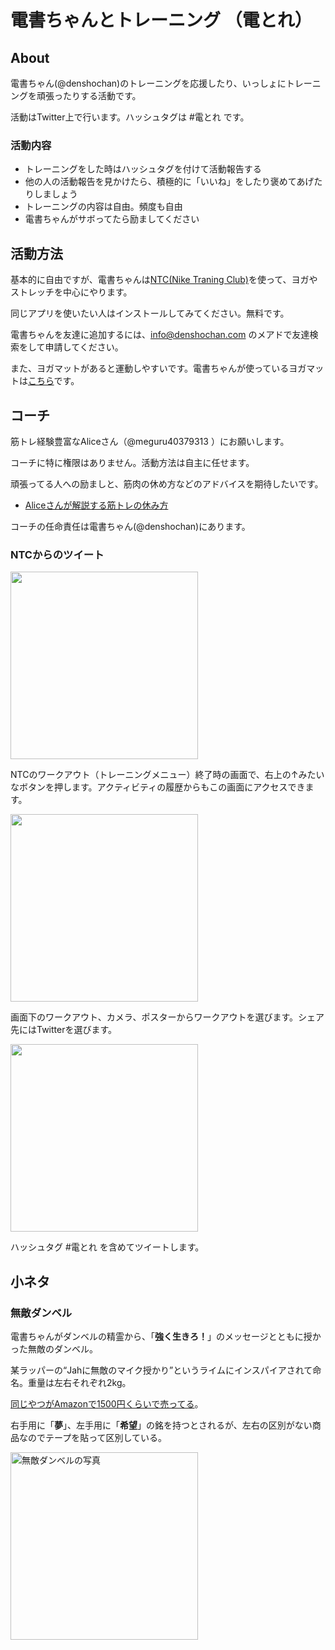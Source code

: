 # 電書ちゃんとトレーニング （電とれ）

## About
電書ちゃん(@denshochan)のトレーニングを応援したり、いっしょにトレーニングを頑張ったりする活動です。

活動はTwitter上で行います。ハッシュタグは \#電とれ です。

### 活動内容

- トレーニングをした時はハッシュタグを付けて活動報告する
- 他の人の活動報告を見かけたら、積極的に「いいね」をしたり褒めてあげたりしましょう
- トレーニングの内容は自由。頻度も自由
- 電書ちゃんがサボってたら励ましてください

## 活動方法

基本的に自由ですが、電書ちゃんは[NTC(Nike Traning Club)](https://www.nike.com/jp/ntc-app)を使って、ヨガやストレッチを中心にやります。

同じアプリを使いたい人はインストールしてみてください。無料です。

電書ちゃんを友達に追加するには、<info@denshochan.com> のメアドで友達検索をして申請してください。

また、ヨガマットがあると運動しやすいです。電書ちゃんが使っているヨガマットは[こちら](https://amzn.to/36Dq91q)です。

## コーチ

筋トレ経験豊富なAliceさん（@meguru40379313 ）にお願いします。

コーチに特に権限はありません。活動方法は自主に任せます。

頑張ってる人への励ましと、筋肉の休め方などのアドバイスを期待したいです。

- [Aliceさんが解説する筋トレの休み方](https://twitter.com/i/events/1316383306733121537)

コーチの任命責任は電書ちゃん(@denshochan)にあります。

### NTCからのツイート

<img src="https://lh3.googleusercontent.com/pw/ACtC-3dkt25OSFYTFXxgLaz0OFETa8EIa4jQmy92dXba2Jct4iMIJLLYHOTq4TPp3xtXDRlVZTnIFK4ReKf4_XT41TkYbUDgdvTRvkExeGi3LREkfQbWDBjNk28gge05qcM9-Lc7d4B-OtjUBh98JmS7CiHhKw=w640-h1136-no?authuser=0" height="300px" alt=""/>

NTCのワークアウト（トレーニングメニュー）終了時の画面で、右上の↑みたいなボタンを押します。アクティビティの履歴からもこの画面にアクセスできます。

<img src="https://lh3.googleusercontent.com/pw/ACtC-3eyTeZ1-ys5OXK2aWkv6IkpAq6EVK_XoYU7cYLK2lDXhdwZRamVoKHq4d7TkXTeL7_s6gkPsagBy_hrngbc5WOYzsZYRIRYH3pkagcgMm-N-vX2eq7tRHBobUSMmAEw9s6CkqM4_EDM4mL1EAhLtHzcnA=w640-h1136-no?authuser=0" height="300px" alt=""/>

画面下のワークアウト、カメラ、ポスターからワークアウトを選びます。シェア先にはTwitterを選びます。

<img src="https://lh3.googleusercontent.com/pw/ACtC-3cFCsOyTxCtrmKlvDztKvP71y7rwJjfyxdVZ1TAP2O7MEchKPZD7_7hipB3CyGjOVmKn_Wctwv0NbCPV13BEO4U4-vVpmBidD0N29uwrEaQBZqmZg9gMz2BIdhiab3rD-dBDClDDEWKUp5s8KKvw3911w=w640-h1136-no?authuser=0" height="300px" alt=""/>

ハッシュタグ \#電とれ を含めてツイートします。

## 小ネタ

### 無敵ダンベル

電書ちゃんがダンベルの精霊から、「**強く生きろ！**」のメッセージとともに授かった無敵のダンベル。

某ラッパーの<q>Jahに無敵のマイク授かり</q>というライムにインスパイアされて命名。重量は左右それぞれ2kg。

[同じやつがAmazonで1500円くらいで売ってる](https://amzn.to/316U6Uf)。

右手用に「**夢**」、左手用に「**希望**」の銘を持つとされるが、左右の区別がない商品なのでテープを貼って区別している。

<img src="https://lh3.googleusercontent.com/ty0AE_QvTk8TTuTFdEYZiu6Bx1GWBpsuMKWZTVvEQhPUAAL7XsNqqWpumo-yjDarYJaWPYSOziI7SeZEM9FcDTrFf-qufCj70_7zAyPVRJ8EbhvrfLailtlAWBEnzLPTh8huO_n2NfIoNTskUQ5VwBWm6_29JloU4CUA_o6JUfrfpdA4g-rBXS3eimWrMS7PLE56lDSnBLQIVy9VduqwJZ0fj3Czmu3SRfUDiCaXZzFp81TnGkF0NVrRoDvBW0yM7kXr3b3oiiHUbBu2_D9ro85goz2MAEZJzf15dvdNGsO_hQDPNYF-ggu4cIfP-OE8bCq857mxYpZI34mlzfPjzurwMBgGB3vEq69UjSvlQdZ_JViaiczPCQttFKkCBboG-ZRm_CJqrX-RDnKC5m5pSXcqQXcIUizPzXxXGHJWDa7ktLXDCZ8cy9pprA4k-8A8W07NudtIoeLfkceN_m6WhfcLFGLLXFwBTYcXRUT4WNpERiebBFRMfveWe-dH4maDor3WkYof_ebQ7nJSE7OZ7PWopcOTSf61JuzKSZVXMKLtCjEAJuLXX0slV3pNxdWRkJsqRa7a_8qkxXgY4KPCOOkRlNf-d_UqhotIygAy0oFWTFTC_7POBdhq3tuCDpbLC9WsiqWPwl2dJIIt8oQuaVPwZ7GBFGnlEKkDCkGnA2hWReE64JdFhUmhCof6lg=s1128-no?authuser=0" height="300px" alt="無敵ダンベルの写真"/>


